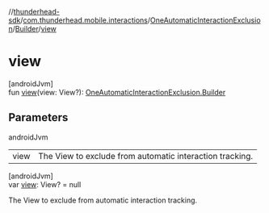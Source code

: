//[thunderhead-sdk](../../../../index.md)/[com.thunderhead.mobile.interactions](../../index.md)/[OneAutomaticInteractionExclusion](../index.md)/[Builder](index.md)/[view](view.md)

# view

[androidJvm]\
fun [view](view.md)(view: View?): [OneAutomaticInteractionExclusion.Builder](index.md)

## Parameters

androidJvm

| | |
|---|---|
| view | The View to exclude from automatic interaction tracking. |

[androidJvm]\
var [view](view.md): View? = null

The View to exclude from automatic interaction tracking.
